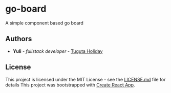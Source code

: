 # go-board

A simple component based go board 

## Authors

* **Yuli** - *fullstack developer* - [Tuguta Holiday](https://tugutaholiday.com)
## License

This project is licensed under the MIT License - see the [LICENSE.md](LICENSE.md) file for details
This project was bootstrapped with [Create React App](https://github.com/facebook/create-react-app).
